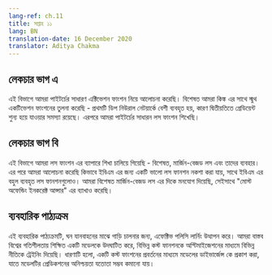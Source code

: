 ```yaml
---
lang-ref: ch.11
title: সপ্তাহ ১১
lang: BN
translation-date: 16 December 2020
translator: Aditya Chakma
---
```


## লেকচার ভাগ এ

<!--In this section, we discussed about the common activation functions in Pytorch. In particular, we compared activations with kink(s) versus smooth activations - the former is preferred in a deep neural network as the latter might suffer with gradient vanishing problem. We then learned about the common loss functions in Pytorch.-->

এই বিভাগে আমরা পাইটর্চের সাধারণ এক্টিভেশন ফাংশন নিয়ে আলোচনা করেছি। বিশেষত আমরা কিঙ্ক এর সাথে স্মুথ একটিভেশন ফাংশনের তুলনা করেছি - প্রথমটি ডিপ নিউরাল নেটয়ার্কে বেশী ব্যবহৃত হয়, কারণ দ্বিতীয়তিতে গ্রেডিয়েন্ট শুন্য হয়ে যাওয়ার সমস্যা রয়েছে। এরপরে আমরা পাইটর্চের সাধারন লস ফাংশন শিখেছি। 

## লেকচার ভাগ বি

<!--In this section, we continued to learn about loss functions - in particular, margin-based losses and their applications. We then discussed how to design a good loss function for EBMs as well as examples of well-known EBM loss functions. We gave particular attention to margin-based loss function here, as well as explaining the idea of "most offending incorrect answer.-->

এই বিভাগে আমরা লস ফাংশন এর ব্যাপারে শিখা চালিয়ে গিয়েছি - বিশেষত, মার্জিন-বেজড লস এবং তাদের ব্যবহার। এর পরে আমরা আলোচনা করেছি কিভাবে ইবিএম এর জন্য একটি ভালো লস ফানশন নকশা করা যায়, সাথে ইবিএম এর বহুল ব্যবহৃত লস ফানশনগুলোও। আমরা বিশেষত মার্জিন-বেজড লস এর দিকে মনযোগ দিয়েছি, সেইসাথে "মোস্ট অফেন্ডিং ইনকরেক্ট আন্সার" এর ব্যাখাও করেছি।

## ব্যবহারিক পাঠ্যক্রম

<!--This practicum proposed effective policy learning for driving in dense traffic. We trained multiple policies by unrolling a learned model of the real world dynamics by optimizing different cost functions. The idea is to minimize the uncertainty in the model's prediction by introducing a cost term that represents the model's divergence from the states it is trained on.-->

এই ব্যবহারিক পাঠ্যক্রমটি, ঘন যানবাহনের মাঝে গাড়ি চালনার জন্য, এফেক্টিভ পলিসি লার্নিং উত্থাপন করে। আমরা বাস্তব বিশ্বের গতিশীলতায় শিক্ষিত একটি মডেলকে উদঘাটিত করে, বিভিন্ন কস্ট ফানশনকে অপ্টিমাইজেশনের মাধ্যমে বিভিন্ন নীতিকে ট্রেইনিং দিয়েছি। ধারণাটি হলো, একটি কস্ট ফাংশনের প্রবর্তনের মাধ্যমে মডেলের ডাইভার্জেন্স কে প্রকাশ করা, যাতে মডেলটির প্রেডিকশনের অনিশ্চয়তা যতোতা সম্ভব কমানো যায়। 
